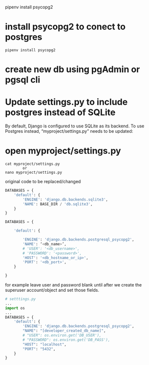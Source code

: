 pipenv install psycopg2

# install psycopg2 to conect to postgres
    pipenv install psycopg2

# create new db using pgAdmin or pgsql cli 

# Update settings.py to include postgres instead of SQLite

By default, Django is configured to use SQLite as its backend. To use Postgres instead, “myproject/settings.py” needs to be updated:

# open myproject/settings.py
    cat myproject/settings.py
            or
    nano myproject/settings.py

original code to be replaced/changed
```py
DATABASES = {
    'default': {
        'ENGINE': 'django.db.backends.sqlite3',
        'NAME': BASE_DIR / 'db.sqlite3',
    }
}
```

```py
DATABASES = {

    'default': {

        'ENGINE': 'django.db.backends.postgresql_psycopg2',
        'NAME': ‘<db_name>’,
        # 'USER': '<db_username>',
        # 'PASSWORD': '<password>',
        'HOST': '<db_hostname_or_ip>',
        'PORT': '<db_port>',
    }

}
```

for example
leave user and password blank until after we create the superuser account/object and set those fields.
```py
# setttings.py
...
import os
...
DATABASES = {
    'default': {
        'ENGINE': 'django.db.backends.postgresql_psycopg2',
        "NAME": "[developer_created_db_name]",
        # "USER": os.environ.get('DB_USER'),
        # "PASSWORD": os.environ.get('DB_PASS'),
        "HOST": "localhost",
        "PORT": "5432",
    }
}



